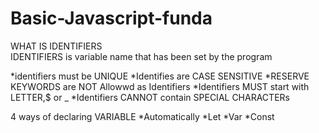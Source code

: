 # Basic-Javascript-funda


WHAT IS IDENTIFIERS  
IDENTIFIERS is variable name that has been set by the program

*identifiers must be UNIQUE
*Identifies are CASE SENSITIVE
*RESERVE KEYWORDS are NOT Allowwd as Identifiers
*Identifiers MUST start with LETTER,$ or _
*Identifiers CANNOT contain SPECIAL CHARACTERs


4 ways of declaring VARIABLE
*Automatically
*Let
*Var
*Const
